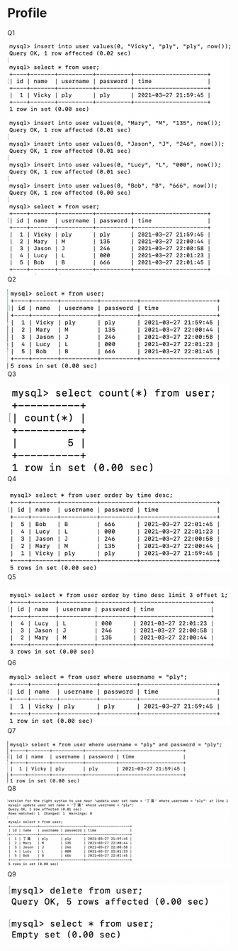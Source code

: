 # Profile
Q1

![image](https://github.com/janethuang82/Profile/blob/main/W5/1.png)
Q2

![image](https://github.com/janethuang82/Profile/blob/main/W5/2.png)
Q3

![image](https://github.com/janethuang82/Profile/blob/main/W5/3.png)
Q4

![image](https://github.com/janethuang82/Profile/blob/main/W5/4.png)
Q5

![image](https://github.com/janethuang82/Profile/blob/main/W5/5.png)
Q6

![image](https://github.com/janethuang82/Profile/blob/main/W5/6.png)
Q7

![image](https://github.com/janethuang82/Profile/blob/main/W5/7.png)
Q8

![image](https://github.com/janethuang82/Profile/blob/main/W5/8.png)
Q9

![image](https://github.com/janethuang82/Profile/blob/main/W5/9.png)
